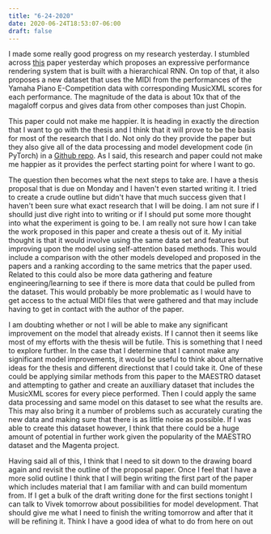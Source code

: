 ```yaml
---
title: "6-24-2020"
date: 2020-06-24T18:53:07-06:00
draft: false
---
```

I made some really good progress on my research yesterday. I stumbled across [this](https://scholar.google.com/scholar?hl=en&as_sdt=0%2C45&q=VirtuosoNet%3A+A+HIERARCHICAL+RNN-BASED+SYSTEM+FOR+MODELING+EXPRESSIVE+PIANO+PERFORMANCE&btnG=) paper yesterday which proposes an expressive performance rendering system that is built with a hierarchical RNN. On top of that, it also proposes a new dataset that uses the MIDI from the performances of the Yamaha Piano E-Competition data with corresponding MusicXML scores for each performance. The magnitude of the data is about 10x that of the magaloff corpus and gives data from other composes than just Chopin. 

This paper could not make me happier. It is heading in exactly the direction that I want to go with the thesis and I think that it will prove to be the basis for most of the research that I do. Not only do they provide the paper but they also give all of the data processing and model development code (in PyTorch) in a [Github repo](https://github.com/jdasam/virtuosoNet). As I said, this research and paper could not make me happier as it provides the perfect starting point for where I want to go. 

The question then becomes what the next steps to take are. I have a thesis proposal that is due on Monday and I haven't even started writing it. I tried to create a crude outline but didn't have that much success given that I haven't  been sure what exact research that I will be doing. I am not sure if I shoulld just dive right into to writing or if I should put some more thought into what the experiment is going to be. I am really not sure how I can take the work proposed in this paper and create a thesis out of it. My initial thought is that it would involve using the same data set and features but improving upon the model using self-attention based methods. This would include a comparison with the other models developed and proposed in the papers and a ranking according to the same metrics that the paper used. Related to this could also be more data gathering and feature engineering/learning to see if there is more data that could be pulled from the dataset. This would probably be more problematic as I would have to get access to the actual MIDI files that were gathered and that may include having to get in contact with the author of the paper.  

I am doubting whether or not I will be able to make any significant improvement on the model that already exists. If I cannot then it seems like most of my efforts with the thesis will be futile. This is something that I need to explore further. In the case that I determine that I cannot make any significant model improvements, it would be useful to think about alternative ideas for the thesis and different directionst that I could take it. One of these could be applying similar methods from this paper to the MAESTRO dataset and attempting to gather and create an auxilliary dataset that includes the MusicXML scores for every piece performed. Then I could apply the same data processing and same model on this dataset to see what the results are. This may also bring it a number of problems such as accurately curating the new data and making sure that there is as little noise as possible. If I was able to create this dataset however, I think that there could be a huge amount of potential in further work given the popularity of the MAESTRO dataset and the Magenta project. 

Having said all of this, I think that I need to sit down to the drawing board again and revisit the outline of the proposal paper. Once I feel that I have a more solid outline I think that I will begin writing the first part of the paper which includes material that I am familiar with and can build momentum from. If I get a bulk of the draft writing done for the first sections tonight I can talk to Vivek tomorrow about possibilities for model development. That should give me what I need to finish the writing tomorrow and after that it will be refining it. Think I have a good idea of what to do from here on out
